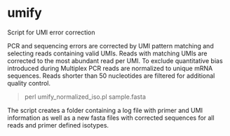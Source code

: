 # umify
Script for UMI error correction

PCR and sequencing errors are corrected by UMI pattern matching and selecting reads containing valid UMIs. Reads with matching UMIs are corrected to the most abundant read per UMI. To exclude quantitative bias introduced during Multiplex PCR reads are normalized to unique mRNA sequences. Reads shorter than 50 nucleotides are filtered for additional quality control.

>perl umify_normalized_iso.pl sample.fasta

The script creates a folder containing a log file with primer and UMI information as well as a new fasta files with corrected sequences for all reads and primer defined isotypes.
